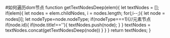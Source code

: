 #如何遍历dom节点
  function getTextNodesDeep(elem){
    let textNodes = [];
    if(elem){
      let nodes = elem.childNodes, i = nodes.length;
      for(;i--;){
        let node = nodes[i];
        let nodeType=node.nodeType;
        if(nodeType===1){//元素节点
          if(node.id){
            if(node.title!==''){
              textNodes.push(node);
            }
          }
          textNodes = textNodes.concat(getTextNodesDeep(node))
        }
      }
    }
    return textNodes;
  }
>